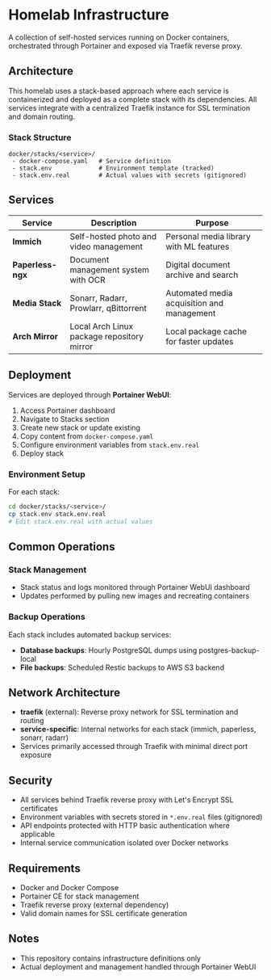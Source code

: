 # Homelab Infrastructure

A collection of self-hosted services running on Docker containers, orchestrated through Portainer and exposed via Traefik reverse proxy.

## Architecture

This homelab uses a stack-based approach where each service is containerized and deployed as a complete stack with its dependencies. All services integrate with a centralized Traefik instance for SSL termination and domain routing.

### Stack Structure
```
docker/stacks/<service>/
 - docker-compose.yaml   # Service definition
 - stack.env             # Environment template (tracked)
 - stack.env.real        # Actual values with secrets (gitignored)
```

## Services

| Service | Description | Purpose |
|---------|-------------|---------|
| **Immich** | Self-hosted photo and video management | Personal media library with ML features |
| **Paperless-ngx** | Document management system with OCR | Digital document archive and search |
| **Media Stack** | Sonarr, Radarr, Prowlarr, qBittorrent | Automated media acquisition and management |
| **Arch Mirror** | Local Arch Linux package repository mirror | Local package cache for faster updates |

## Deployment

Services are deployed through **Portainer WebUI**:

1. Access Portainer dashboard
2. Navigate to Stacks section
3. Create new stack or update existing
4. Copy content from `docker-compose.yaml`
5. Configure environment variables from `stack.env.real`
6. Deploy stack

### Environment Setup

For each stack:
```bash
cd docker/stacks/<service>/
cp stack.env stack.env.real
# Edit stack.env.real with actual values
```

## Common Operations

### Stack Management
- Stack status and logs monitored through Portainer WebUI dashboard
- Updates performed by pulling new images and recreating containers

### Backup Operations
Each stack includes automated backup services:
- **Database backups**: Hourly PostgreSQL dumps using postgres-backup-local
- **File backups**: Scheduled Restic backups to AWS S3 backend

## Network Architecture

- **traefik** (external): Reverse proxy network for SSL termination and routing
- **service-specific**: Internal networks for each stack (immich, paperless, sonarr, radarr)
- Services primarily accessed through Traefik with minimal direct port exposure

## Security

- All services behind Traefik reverse proxy with Let's Encrypt SSL certificates
- Environment variables with secrets stored in `*.env.real` files (gitignored)
- API endpoints protected with HTTP basic authentication where applicable
- Internal service communication isolated over Docker networks

## Requirements

- Docker and Docker Compose
- Portainer CE for stack management
- Traefik reverse proxy (external dependency)
- Valid domain names for SSL certificate generation

## Notes

- This repository contains infrastructure definitions only
- Actual deployment and management handled through Portainer WebUI
